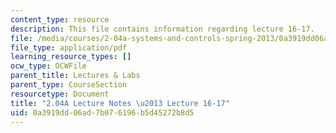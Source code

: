 ```yaml
---
content_type: resource
description: This file contains information regarding lecture 16-17.
file: /media/courses/2-04a-systems-and-controls-spring-2013/0a3919dd06ad7b076196b5d45272b8d5_MIT2_04AS13_Lecture16-17.pdf
file_type: application/pdf
learning_resource_types: []
ocw_type: OCWFile
parent_title: Lectures & Labs
parent_type: CourseSection
resourcetype: Document
title: "2.04A Lecture Notes \u2013 Lecture 16-17"
uid: 0a3919dd-06ad-7b07-6196-b5d45272b8d5
---
```

